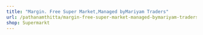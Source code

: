 ```yaml
---
title: "Margin. Free Super Market,Managed byMariyam Traders"
url: /pathanamthitta/margin-free-super-market-managed-bymariyam-traders/
shop: Supermarkt
---
```

